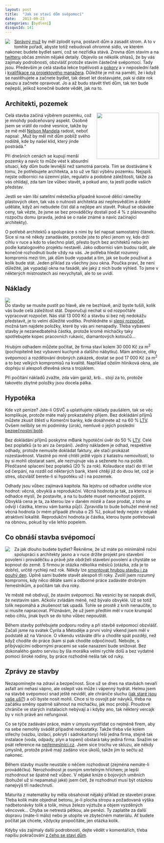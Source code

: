```yaml
---
layout: post
title:  "Jak se staví dům svépomocí"
date:   2013-09-23
categories: [bydlení]
disqusId: 141
---
```

<div style="float: left; margin: 0 1em 1em 0; text-align: center;"><a href="http://www.flickr.com/photos/bantercz/7434557322/in/set-72157630934524442"><img src="http://farm9.staticflickr.com/8198/8158973347_665b50c5e9_m.jpg" /></a></div><a href="https://plus.google.com/107399094493317618479/posts/8WbEY1UnJVw">Správný muž</a> by měl zplodit syna, postavit dům a zasadit strom. A to v tomhle pořadí, abyste totiž nebudovali ohromné sídlo, ve kterém nakonec budete bydlet sami, což se nezřídka stává. Zrovna dům stavím a na <a href="https://twitter.com/banterCZ">twitteru</a> občas zmíním nějaké detaily. Objevilo se několik ohlasů, že by vás zajímaly podrobnosti, obzvlášť protože stavím částečně svépomocí. Tady jsou. Především je celá stavba lekce trpělivosti a <a href="/item/130">pokory</a> a v neposlední řadě i <a href="/item/108">kvalifikace na projektového manažera</a>. Důležité je mít na paměti, že i když se nastěhujete a začnete bydlet, tak deset let dostavujete, pak si dáte rok pauzu a začnete opravovat. Jo a až budu stavět třetí dům, tak ten bude nejlepší, jelikož konečně budete vědět, jak na to.
<!--more-->

Architekti, pozemek
------

<div style="float: right; margin: 0 0 1em 1em; text-align: center;"><a href="http://banter.albumino.com/albums/3d"><img style="width: 204px; height: 152px;" src="http://photos.albumino.com/banter/2342813443/photos/3.jpg" /></a></div>Celá stavba začíná výběrem pozemku, což je mnohdy podceňovaný aspekt. Osobně jsem se vrátil do rodné vesnice, takže by ze mě měl <a href="https://plus.google.com/107399094493317618479/posts/GLRPEtnM6TU">Nelson Mandela</a> radost, neboť napsal: „Muž by měl mít dům poblíž svého rodiště, kde by našel klid, který jinde postrádá.“

Při dnešních cenách se kupují menší pozemky a navíc to může vést k absurdní situaci, kdy dům bude levnější než samotná parcela. Tím se dostáváme k tomu, že potřebujete architekta, a to už ve fázi výběru pozemku. Nejspíš nejste odborníci na územní plán, regulativ a podobné záležitosti, takže za vás ohlídají, zda tam lze vůbec stavět, a pokud ano, ta jestli podle vašich představ.

Jestli se vám líbí satelitní městečka případně kovové dělící rámečky plastových oken, tak vás o nutnosti architekta asi nepřesvědčím a dobře uděláte, když ani nebudete číst dál a nejlépe ani stavět. Pokud se obáváte ceny, tak vězte, že jsme se bez prováděčky dostali pod 4&nbsp;% z plánovaného rozpočtu domu (pravda, jedná se o naše známé a navíc začínající architekty).

O potřebě architektů a spolupráce s nimi by šel napsat samostatný článek. Sice si na ně někdy zanadáváte, protože jste to přeci jenom vy, kdo drží cihlu v ruce a kdo to všechno platí, přesto bych bez architektů nebo jen podle katalogového projektu nestavěl. Jako odborníci vám budou radit, ale konečné rozhodnutí bude vždy na vás. Je potřeba hledat rozumný kompromis mezi tím, jak dům bude vypadat a tím, jak se bude používat a kolik bude stát. Jeden příklad za všechny jsou okna. Poučka praví, že není důležité, jak vypadají okna na fasádě, ale jaký z nich bude výhled. To jsme v některých místnostech asi nevychytali, ale to se uvidí.

Náklady
------

<div style=""><a href="http://www.flickr.com/photos/bantercz/7434557322/in/set-72157630934524442"><img src="http://farm8.staticflickr.com/7129/7434557322_ba98a135d7.jpg" /></a></div>
Do stavby se musíte pustit po hlavě, ale ne bezhlavě, aniž byste tušili, kolik vás bude celá záležitost stát. Doporučuji nechat si od rozpočtáře vypracovat rozpočet. Nás stál 13&nbsp;000&nbsp;Kč a stavbu si bez něj nedokážu představit, je to velmi důležité vodítko. Prohlédněte si <a href="https://docs.google.com/spreadsheet/ccc?key=0AqylaVVmlHYHdGFMWV9rS0VXWEJXaFBqYkxFNEdoRHc&usp=sharing">slepý rozpočet</a>, možná tam najdete položky, které by vás ani nenapadly. Třeba vybavení stavby je nezanedbatelná částka, protože kromě míchačky taky spotřebujete kopec pracovních rukavic, diamantových kotoučů…

Hrubým odhadem můžete počítat, že firma staví kolem 30&nbsp;000&nbsp;Kč&nbsp;za&nbsp;m<sup>2</sup> (pochopitelně bez vybavení kuchyně a dalšího nábytku). Mám ambice, díky svépomoci a rozdělování drobných zakázek, dostat se pod 17&nbsp;000&nbsp;Kč&nbsp;za&nbsp;m<sup>2</sup> a to bez velkých kompromisů na kvalitě. Například oželím hliníková okna, ale dopřeju si alespoň dřevěná okna s trojsklem.

Při počítání nákladů zvažte, zda vám garáž, krb… stojí za to, protože takovéto zbytné položky jsou docela pálka.

Hypotéka
------

Kde vzít peníze? Jste-li OSVČ a uplatňujete náklady paušálem, tak se věc komplikuje, protože máte malý prokazatelný příjem. Bez dokládání příjmů můžete zkusit štěstí u Komerční banky, kde dosáhnete až na 60&nbsp;% <a href="http://cs.wikipedia.org/wiki/Loan_to_value">LTV</a>. Ovšem nelíbily se mi podmínky (úrok), nemluvě o jejich poslední <a href="http://ekonomika.idnes.cz/komercni-banka-ma-zasadni-chybu-v-internetovem-bankovnictvi-prc-/ekonomika.aspx?c=A130723_134345_ekonomika_fih">bezpečnostní botě</a>.

Bez dokládání příjmů poskytne mBank hypotéční úvěr do 50&nbsp;% <a href="http://cs.wikipedia.org/wiki/Loan_to_value">LTV</a>. Celé bez poplatků (a to ani za čerpání). Jediný nákladem je odhad, respektive odhady, protože nemusíte dokládat faktury, ale stačí prokázat rozestavěnost. Vlastně po mně chtěli ještě výpis z katastru nemovitostí, to by si mohli obstarat sami, ale nezrujnuje vás a seženete ho na poště. Předčasné splacení bez poplatků (20&nbsp;% za rok). Kolaudace stačí do tří let od čerpání, na rozdíl od některých bank, které chtějí již do dvou let, což je stres, obzvlášť berete-li si hypotéku už i na pozemek.

Odhady jsou vůbec zajímavá kapitola. Na lejstru od odhadce uvidíte více hodnot: věcná, obvyklá a reprodukční. Věcná hodnota je tak, za kterou si odhadce myslí, že postavíte, a na tu budete muset nemovitost pojistit. Obvyklá cena je ta, za kterou lze v daném místě a čase prodat, z toho se odvíjí i částka, kterou vám banka půjčí. Zpravidla to bude bohužel méně než věcná hodnota (v mém případě zhruba o 25&nbsp;%), pokud tedy nejste v nějaké atraktivní lokalitě. Reprodukční hodnota je částka, kterou byste potřebovali na obnovu, pokud by vše lehlo popelem.

Co obnáší stavba svépomocí
------

<div style="float: left; margin: 0 1em 1em 0; text-align: center;"><a href="http://www.flickr.com/photos/bantercz/7434557322/in/set-72157630934524442"><img src="http://farm8.staticflickr.com/7253/7775676936_bfe7da07b8_m.jpg" /></a></div>Za jak dlouho budete bydlet? Řekněme, že už máte po minimálně roční spolupráci s architekty jasno a v ruce držíte projekt pro stavební povolení i prováděčku a právě jste obdrželi stavební povolení a chystáte se kopnout do země. S firmou je otázka několika měsíců (otázka, zda je to dobře), určitě rychleji než rok. Někdy lze <a href="http://dum.javorkovi.cz/2011/12/12/video-z-prvniho-dne-stavby/">smontovat hrubou stavbu i za pouhý den</a>. Úplně sami budete stavět alespoň tři roky. Zvolil jsem rozumný kompromis, kdy něco děláte sami a odborné práce zadáváte drobným řemeslníkům, a počítám tak dva roky.

Ve městě mě obdivují, že stavím svépomocí. Na vesnici by se naopak divili, že nestavím sám. Ačkoliv zvládám méně, než bývalo obvyklé. Už se totiž tolik nepomáhá a zkušenost tak upadá. Tohle se prostě z knih nenaučíte, to si musíte napracovat. Přiznávám, že už jsem předtím měl v ruce krumpáč nebo cihlu, jinak bych se do toho vůbec nepouštěl.

Během stavby potřebujete podporu rodiny a při stavbě svépomocí obzvlášť. Začali jsme na svátek Cyrila a Metoděje a první volný víkend jsem měl v podstatě až na Vánoce. O víkendu vstáváte dřív a chodíte spát později, než když chodíte do práce (kam si pak chodíte odpočinout). Nebojte, s přibývajícími odbornými pracemi se vaše nasazení bude snižovat. Bez dokonalého gastro servisu by šla morálka velmi rychle dolů a bez vydatné pomoci široké rodiny, by práce rozhodně nešla tak od ruky.

Zprávy ze stavby
------

Nezapomínejte na zdraví a bezpečnost. Sice už se dnes na stavbách nevaří asfalt ani nehasí vápno, ale oslepit vás může i vápenný hydrát. Helmu jsem na stavbě svépomocí snad ještě neviděl, ale chrániče sluchu (<a href="http://www.youtube.com/watch?v=VxcbppCX6Rk">jak staré jsou vaše uši?</a>) a očí byste nosit mohli. Chce si to osvojit pár návyků, třeba na začátku směny opatrně sáhnout na míchačku, jak moc probíjí. Proudové chrániče ve starých instalacích nebývají a i kdyby ano, tak některý vercajk by v nich právě ani nefungoval.

Co se týče zadávání práce, mám v úmyslu vystřídat co nejméně firem, aby na sebe nemohly svádět případné nedostatky. Takže třeba vše kolem střechy (vazbu, izolaci, pokrytí i sádrokartony) řeší jedna firma, stejně tak instalace (voda, odpady, plyn a topení) obstará taky jediná firma. Snažím se psát reference na <a href="http://www.nejremeslnici.cz/autor/206">nejřemeslníci.cz</a>. Jsem sice trochu ve skluzu, ale někdy úmyslně, protože právě mají zadáno více úkolů, takže jim to sečtu až nakonec.

Během stavby musíte neustále o něčem rozhodovat (zejména nemáte-li prováděčku). Nerozhodnost je osmým smrtelným hříchem; je lepší rozhodnout se špatně než vůbec. V nějaké knize o bojových uměních (bohužel už si nepamatuji jaké) jsem četl, že rozhodnutí musí být otázkou nanejvýš tří nadechnutí.

Maturita z matematiky by měla obsahovat nějaký příklad ze stavební praxe. Třeba kolik máte objednat betonu, je-li plocha stropu a požadovaná výška nadbetonávky tolik a tolik, minus železo výztuže a objem vyzděných věncovek… Chyba se netrestá pětkou, ale penězi. Ty zaplatíte za další dopravu (máte-li málo) nebo je utopíte ve zbytečném materiálu. Ať budete počítat jak chcete, vždycky propočítáte, jen otázka kolik.

Kdyby vás zajímaly další podrobnosti, dejte vědět v komentářích, třeba napíšu pokračování <a href="/item/143">z čeho se staví dům</a>.